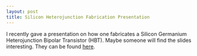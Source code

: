 ```yaml
---
layout: post
title: Silicon Heterojunction Fabrication Presentation
---
```


I recently gave a presentation on how one fabricates a Silicon Germanium Heterojunction Bipolar Transistor (HBT). Maybe someone will find the slides interesting. They can be found [here](/assets/Heimerl_Justin_SiGeHBT_Fixed.pdf). 